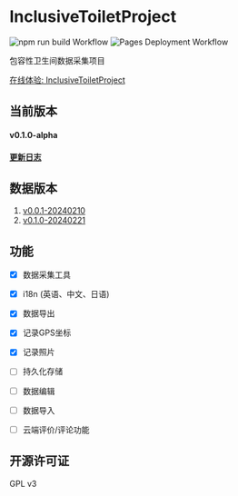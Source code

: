 # InclusiveToiletProject
![npm run build Workflow](https://github.com/angelkawaii2/InclusiveToiletProject/actions/workflows/deploy.yml/badge.svg)
![Pages Deployment Workflow](https://github.com/Angelkawaii2/InclusiveToiletProject/actions/workflows/pages/pages-build-deployment/badge.svg)

包容性卫生间数据采集项目

[在线体验: InclusiveToiletProject](https://angelkawaii2.github.io/InclusiveToiletProject/)


## 当前版本

#### v0.1.0-alpha   
#### [更新日志](CHANGELOG.md)

## 数据版本 
1. [v0.0.1-20240210](./data_structure/v1-20240210.md)  
2. [v0.1.0-20240221](./data_structure/v2-20240221.md)  

## 功能

- [x] 数据采集工具
- [x] i18n (英语、中文、日语)
- [x] 数据导出
- [x] 记录GPS坐标
- [x] 记录照片
- [ ] 持久化存储
- [ ] 数据编辑
- [ ] 数据导入
- [ ] 云端评价/评论功能


## 开源许可证

GPL v3

